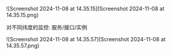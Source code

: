 ![Screenshot 2024-11-08 at 14.35.15](Screenshot 2024-11-08 at 14.35.15.png)

对不同纬度的监控: 服务/接口/实例

![Screenshot 2024-11-08 at 14.35.57](Screenshot 2024-11-08 at 14.35.57.png)